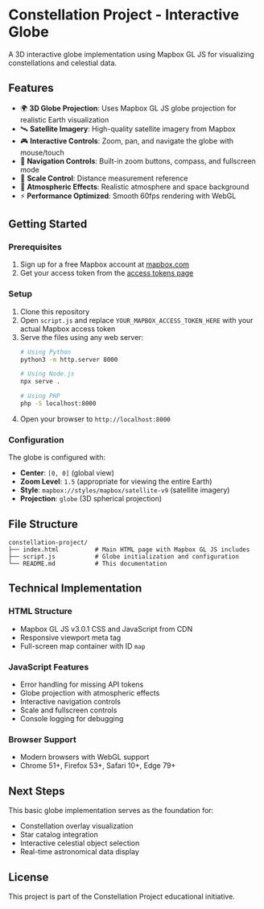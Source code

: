 # Constellation Project - Interactive Globe

A 3D interactive globe implementation using Mapbox GL JS for visualizing constellations and celestial data.

## Features

- 🌍 **3D Globe Projection**: Uses Mapbox GL JS globe projection for realistic Earth visualization
- 🛰️ **Satellite Imagery**: High-quality satellite imagery from Mapbox
- 🎮 **Interactive Controls**: Zoom, pan, and navigate the globe with mouse/touch
- 🧭 **Navigation Controls**: Built-in zoom buttons, compass, and fullscreen mode
- 📏 **Scale Control**: Distance measurement reference
- 🌌 **Atmospheric Effects**: Realistic atmosphere and space background
- ⚡ **Performance Optimized**: Smooth 60fps rendering with WebGL

## Getting Started

### Prerequisites

1. Sign up for a free Mapbox account at [mapbox.com](https://account.mapbox.com/)
2. Get your access token from the [access tokens page](https://account.mapbox.com/access-tokens/)

### Setup

1. Clone this repository
2. Open `script.js` and replace `YOUR_MAPBOX_ACCESS_TOKEN_HERE` with your actual Mapbox access token
3. Serve the files using any web server:
   ```bash
   # Using Python
   python3 -m http.server 8000
   
   # Using Node.js
   npx serve .
   
   # Using PHP
   php -S localhost:8000
   ```
4. Open your browser to `http://localhost:8000`

### Configuration

The globe is configured with:
- **Center**: `[0, 0]` (global view)
- **Zoom Level**: `1.5` (appropriate for viewing the entire Earth)
- **Style**: `mapbox://styles/mapbox/satellite-v9` (satellite imagery)
- **Projection**: `globe` (3D spherical projection)

## File Structure

```
constellation-project/
├── index.html          # Main HTML page with Mapbox GL JS includes
├── script.js           # Globe initialization and configuration
└── README.md           # This documentation
```

## Technical Implementation

### HTML Structure
- Mapbox GL JS v3.0.1 CSS and JavaScript from CDN
- Responsive viewport meta tag
- Full-screen map container with ID `map`

### JavaScript Features
- Error handling for missing API tokens
- Globe projection with atmospheric effects
- Interactive navigation controls
- Scale and fullscreen controls
- Console logging for debugging

### Browser Support
- Modern browsers with WebGL support
- Chrome 51+, Firefox 53+, Safari 10+, Edge 79+

## Next Steps

This basic globe implementation serves as the foundation for:
- Constellation overlay visualization
- Star catalog integration
- Interactive celestial object selection
- Real-time astronomical data display

## License

This project is part of the Constellation Project educational initiative.
